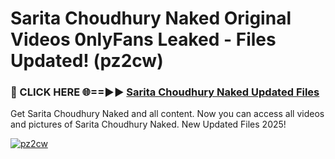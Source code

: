 # Sarita Choudhury Naked Original Videos 0nlyFans Leaked - Files Updated! (pz2cw)

<h3>🔴 CLICK HERE 🌐==►► <a href="https://tinyurl.com/up5wt9bj" rel="nofollow">Sarita Choudhury Naked Updated Files</a></h3>

Get Sarita Choudhury Naked and all content. Now you can access all videos and pictures of Sarita Choudhury Naked. New Updated Files 2025!

[![pz2cw](https://i.imgur.com/ABiUzMV.gif)](https://tinyurl.com/up5wt9bj)
